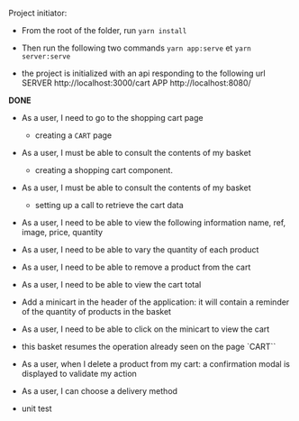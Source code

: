 Project initiator:

- From the root of the folder, run `yarn install`

- Then run the following two commands
    `yarn app:serve` et `yarn server:serve`

- the project is initialized with an api responding to the following url
    SERVER http://localhost:3000/cart
    APP  http://localhost:8080/


**DONE**

- As a user, I need to go to the shopping cart page
    - creating a `CART` page

- As a user, I must be able to consult the contents of my basket
    - creating a shopping cart component.

- As a user, I must be able to consult the contents of my basket
    - setting up a call to retrieve the cart data

- As a user, I need to be able to view the following information
    name, ref, image, price, quantity

- As a user, I need to be able to vary the quantity of each product

- As a user, I need to be able to remove a product from the cart

- As a user, I need to be able to view the cart total

- Add a minicart in the header of the application: it will contain a reminder of the quantity of products in the basket

- As a user, I need to be able to click on the minicart to view the cart

- this basket resumes the operation already seen on the page `CART``

- As a user, when I delete a product from my cart: a confirmation modal is displayed to validate my action

- As a user, I can choose a delivery method

- unit test

